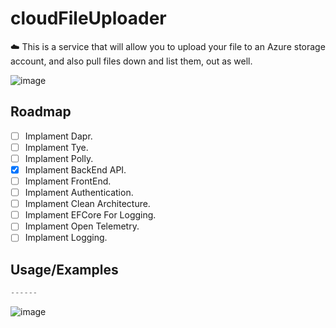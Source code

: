 # cloudFileUploader
☁️ This is a service that will allow you to upload your file to an Azure storage account, and also pull files down and list them, out as well.

![image](https://user-images.githubusercontent.com/38886930/127923416-dec1e99a-011b-488b-9264-d13dc6156db3.png)

## Roadmap

- [ ] Implament Dapr.
- [ ] Implament Tye.
- [ ] Implament Polly.
- [X] Implament BackEnd API.
- [ ] Implament FrontEnd.
- [ ] Implament Authentication.
- [ ] Implament Clean Architecture.
- [ ] Implament EFCore For Logging.
- [ ] Implament Open Telemetry.
- [ ] Implament Logging.
  
## Usage/Examples

```javascript
------
```


![image](https://user-images.githubusercontent.com/38886930/126711296-7376a9b7-bcdf-4a04-8bf7-786d9de768fd.png)
